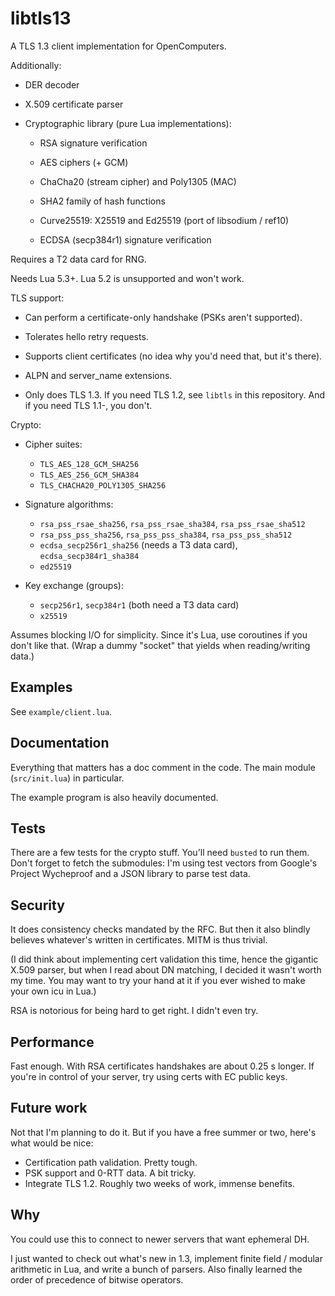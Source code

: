 # libtls13

A TLS 1.3 client implementation for OpenComputers.

Additionally:

- DER decoder

- X.509 certificate parser

- Cryptographic library (pure Lua implementations):

  - RSA signature verification

  - AES ciphers (+ GCM)

  - ChaCha20 (stream cipher) and Poly1305 (MAC)

  - SHA2 family of hash functions

  - Curve25519: X25519 and Ed25519 (port of libsodium / ref10)

  - ECDSA (secp384r1) signature verification

Requires a T2 data card for RNG.

Needs Lua 5.3+. Lua 5.2 is unsupported and won't work.

TLS support:

- Can perform a certificate-only handshake (PSKs aren't supported).

- Tolerates hello retry requests.

- Supports client certificates (no idea why you'd need that, but it's there).

- ALPN and server\_name extensions.

- Only does TLS 1.3. If you need TLS 1.2, see `libtls` in this repository.
  And if you need TLS 1.1-, you don't.

Crypto:

- Cipher suites:

  - `TLS_AES_128_GCM_SHA256`
  - `TLS_AES_256_GCM_SHA384`
  - `TLS_CHACHA20_POLY1305_SHA256`

- Signature algorithms:

  - `rsa_pss_rsae_sha256`, `rsa_pss_rsae_sha384`, `rsa_pss_rsae_sha512`
  - `rsa_pss_pss_sha256`, `rsa_pss_pss_sha384`, `rsa_pss_pss_sha512`
  - `ecdsa_secp256r1_sha256` (needs a T3 data card), `ecdsa_secp384r1_sha384`
  - `ed25519`

- Key exchange (groups):

  - `secp256r1`, `secp384r1` (both need a T3 data card)
  - `x25519`

Assumes blocking I/O for simplicity.
Since it's Lua, use coroutines if you don't like that.
(Wrap a dummy "socket" that yields when reading/writing data.)

## Examples
See `example/client.lua`.

## Documentation
Everything that matters has a doc comment in the code.
The main module (`src/init.lua`) in particular.

The example program is also heavily documented.

## Tests
There are a few tests for the crypto stuff.
You'll need `busted` to run them.
Don't forget to fetch the submodules: I'm using test vectors from Google's
Project Wycheproof and a JSON library to parse test data.

## Security
It does consistency checks mandated by the RFC.
But then it also blindly believes whatever's written in certificates.
MITM is thus trivial.

(I did think about implementing cert validation this time, hence the gigantic
X.509 parser, but when I read about DN matching, I decided it wasn't worth my
time.
You may want to try your hand at it if you ever wished to make your own icu in
Lua.)

RSA is notorious for being hard to get right.
I didn't even try.

## Performance
Fast enough.
With RSA certificates handshakes are about 0.25 s longer.
If you're in control of your server, try using certs with EC public keys.

## Future work
Not that I'm planning to do it.
But if you have a free summer or two, here's what would be nice:

- Certification path validation. Pretty tough.
- PSK support and 0-RTT data. A bit tricky.
- Integrate TLS 1.2. Roughly two weeks of work, immense benefits.

## Why
You could use this to connect to newer servers that want ephemeral DH.

I just wanted to check out what's new in 1.3, implement finite field / modular
arithmetic in Lua, and write a bunch of parsers.
Also finally learned the order of precedence of bitwise operators.
